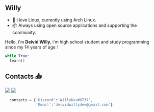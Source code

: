 ##  Willy ##
- 🐧 I love Linux, currently using Arch Linux.
- 📦 Always using open source applications and supporting the community.

Hello, i'm **Deivid Willy**, i'm high school student and study programming since my 14 years of age !

```python
while True:
  learn()
``` 


 
## Contacts 📥 ##
 
<div>
  <a href="https://t.me/gambiarragames" target="_blank"><img src="https://img.shields.io/badge/Telegram-2CA5E0?style=for-the-badge&logo=telegram&logoColor=white"></a> 
  <a href="https://steamcommunity.com/id/NamelessSoul/" target="_blank"><img src="https://img.shields.io/badge/Steam-000000?style=for-the-badge&logo=steam&logoColor=white" target="_blank"></a>
  <a linkType="email" href="mailto:deividwillydev@gmail.com" target="_blank"><img src="https://img.shields.io/badge/Gmail-D14836?style=for-the-badge&logo=gmail&logoColor=white" alt=""></a>
</div>
  
 
```python
  contacts = {'Discord':'WillyDev#0737',
              'Email':'deividwillydev@gmail.com'}
 ```
